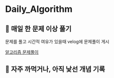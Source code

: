 # Daily_Algorithm





## 📅 매일 한 문제 이상 풀기

문제를 풀고 시간적 여유가 있을때 velog에 문제풀이 게시

 [알고리즘 문제풀이](https://velog.io/@jinho0705)







## :pencil: 자주 까먹거나, 아직 낯선 개념 기록

